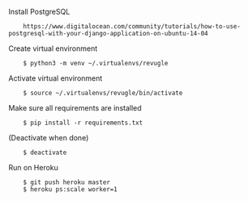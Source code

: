Install PostgreSQL

		https://www.digitalocean.com/community/tutorials/how-to-use-postgresql-with-your-django-application-on-ubuntu-14-04

Create virtual environment

		$ python3 -m venv ~/.virtualenvs/revugle

Activate virtual environment

		$ source ~/.virtualenvs/revugle/bin/activate

Make sure all requirements are installed

		$ pip install -r requirements.txt

(Deactivate when done)

		$ deactivate


Run on Heroku

		$ git push heroku master
		$ heroku ps:scale worker=1